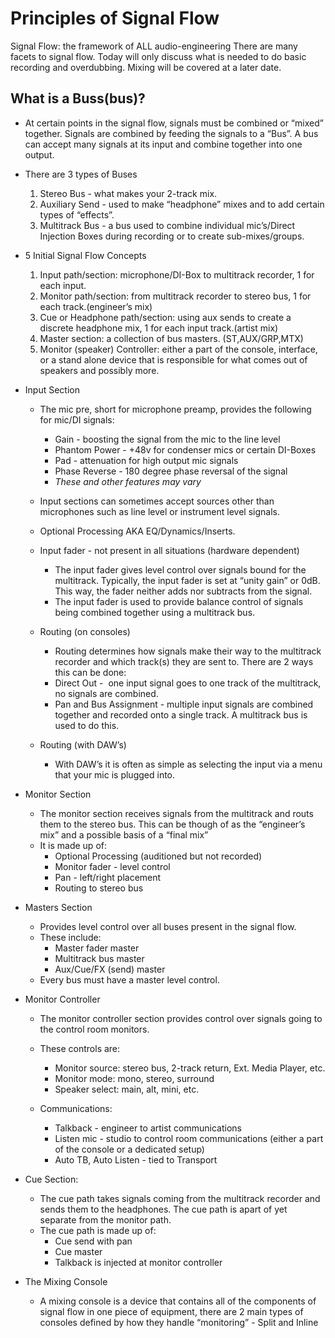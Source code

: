# Principles of Signal Flow

Signal Flow: the framework of ALL audio-engineering
There are many facets to signal flow. Today will only discuss what is needed to do basic recording and overdubbing. Mixing will be covered at a later date.

## What is a Buss(bus)?
- At certain points in the signal flow, signals must be combined or “mixed” together. Signals are combined by feeding the signals to a “Bus”. A bus can accept many signals at its input and combine together into one output.
- There are 3 types of Buses
	1. Stereo Bus - what makes your 2-track mix.
	2. Auxiliary Send - used to make “headphone” mixes and to add certain types of “effects”.
	3. Multitrack Bus - a bus used to combine individual mic’s/Direct Injection Boxes during recording or to create sub-mixes/groups.

- 5 Initial Signal Flow Concepts
	1. Input path/section: microphone/DI-Box to multitrack recorder, 1 for each input.
	2. Monitor path/section: from multitrack recorder to stereo bus, 1 for each track.(engineer’s mix)
	3. Cue or Headphone path/section: using aux sends to create a discrete headphone mix, 1 for each input track.(artist mix)
	4. Master section: a collection of bus masters. (ST,AUX/GRP,MTX)
	5. Monitor (speaker) Controller: either a part of the console, interface, or a stand alone device that is responsible for what comes out of speakers and possibly more.
- Input Section
	- The mic pre, short for microphone preamp, provides the following for mic/DI signals:
		- Gain - boosting the signal from the mic to the line level
		- Phantom Power - +48v for condenser mics or certain DI-Boxes
		- Pad - attenuation for high output mic signals
		- Phase Reverse - 180 degree phase reversal of the signal
		- *These and other features may vary*
	- Input sections can sometimes accept sources other than microphones such as line level or instrument level signals.

	- Optional Processing AKA EQ/Dynamics/Inserts.

	- Input fader - not present in all situations (hardware dependent)
		- The input fader gives level control over signals bound for the multitrack. Typically, the input fader is set at “unity gain” or 0dB. This way, the fader neither adds nor subtracts from the signal.
		- The input fader is used to provide balance control of signals being combined together using a multitrack bus.

	- Routing (on consoles)
		- Routing determines how signals make their way to the multitrack recorder and which track(s) they are sent to. There are 2 ways this can be done:
		- Direct Out -  one input signal goes to one track of the multitrack, no signals are combined.
		- Pan and Bus Assignment - multiple input signals are combined together and recorded onto a single track. A multitrack bus is used to do this.

	- Routing (with DAW’s)
		- With DAW’s it is often as simple as selecting the input via a menu that your mic is plugged into.

- Monitor Section
	- The monitor section receives signals from the multitrack and routs them to the stereo bus. This can be though of as the “engineer’s mix” and a possible basis of a “final mix”
	- It is made up of:
		- Optional Processing (auditioned but not recorded)
		- Monitor fader - level control
		- Pan - left/right placement
		- Routing to stereo bus

- Masters Section
	- Provides level control over all buses present in the signal flow.
	- These include:
		- Master fader master
		- Multitrack bus master
		- Aux/Cue/FX (send) master
	- Every bus must have a master level control.

- Monitor Controller
	- The monitor controller section provides control over signals going to the control room monitors.
	- These controls are:
		- Monitor source: stereo bus, 2-track return, Ext. Media Player, etc.
		- Monitor mode: mono, stereo, surround
		- Speaker select: main, alt, mini, etc.

	- Communications:
		- Talkback - engineer to artist communications
		- Listen mic - studio to control room communications (either a part of the console or a dedicated setup)
		- Auto TB, Auto Listen - tied to Transport

- Cue Section:
	- The cue path takes signals coming from the multitrack recorder and sends them to the headphones. The cue path is apart of yet separate from the monitor path.
	- The cue path is made up of:
		- Cue send with pan
		- Cue master
		- Talkback is injected at monitor controller

- The Mixing Console
	- A mixing console is a device that contains all of the components of signal flow in one piece of equipment, there are 2 main types of consoles defined by how they handle “monitoring” - Split and Inline